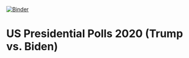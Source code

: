 [![Binder](https://mybinder.org/badge_logo.svg)](https://mybinder.org/v2/gh/Maskar/us_pres_polls_2020/HEAD)

# US  Presidential Polls 2020 (Trump vs. Biden)
